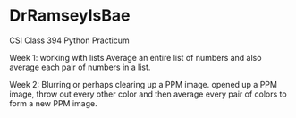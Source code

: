 # DrRamseyIsBae

CSI Class 394 Python Practicum

Week 1: working with lists 
        Average an entire list of numbers and also average each pair of numbers in a list. 

Week 2: Blurring or perhaps clearing up a PPM image. 
        opened up a PPM image, throw out every other color and then average every pair of colors to form a new PPM image. 
        
        
        
      
